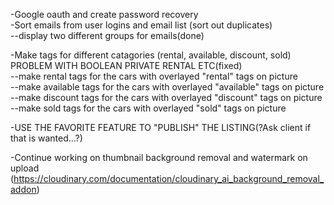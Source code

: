 
-Google oauth and create password recovery<br>
-Sort emails from user logins and email list (sort out duplicates)<br>
    --display two different groups for emails(done)<br>

-Make tags for different catagories (rental, available, discount, sold) PROBLEM WITH BOOLEAN PRIVATE RENTAL ETC(fixed)<br>
    --make rental tags for the cars with overlayed "rental" tags on picture<br>
    --make available tags for the cars with overlayed "available" tags on picture<br>
    --make discount tags for the cars with overlayed "discount" tags on picture<br>
    --make sold tags for the cars with overlayed "sold" tags on picture<br>

-USE THE FAVORITE FEATURE TO "PUBLISH" THE LISTING(?Ask client if that is wanted...?)<br>

-Continue working on thumbnail background removal and watermark on upload (https://cloudinary.com/documentation/cloudinary_ai_background_removal_addon)<br>


